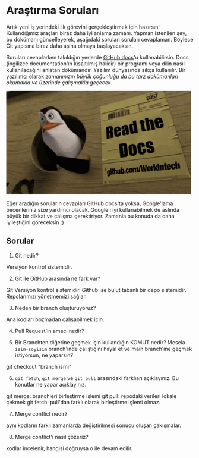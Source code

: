 # Araştırma Soruları

Artık yeni iş yerindeki ilk görevini gerçekleştirmek için hazırsın! Kullandığımız araçları biraz daha iyi anlama zamanı. Yapman istenilen şey, bu dokümanı güncelleyerek, aşağıdaki soruları soruları cevaplaman. Böylece Git yapısına biraz daha aşina olmaya başlayacaksın.

Soruları cevaplarken takıldığın yerlerde [GitHub docs](https://docs.github.com/en)'u kullanabilirsin. Docs, (ingilizce documentation'ın kısaltılmış halidir) bir programı veya dilin nasıl kullanılacağını anlatan dokümandır. Yazılım dünyasında sıkça kullanılır. Bir yazılımcı olarak _zamanınızın büyük çoğunluğu da bu tarz dokümanları okumakla ve üzerinde çalışmakla geçecek_.

![READ THE DOCS](https://github.com/Workintech/FSWeb-S1G1-Projesi-Web-Development-Projesi-icin-Git/blob/main/read-the-docs-wit.gif?raw=true)

Eğer aradığın soruların cevapları GitHub docs'ta yoksa, Google'lama becerileriniz size yardımcı olacak. Google'ı iyi kullanabilmek de aslında büyük bir dikkat ve çalışma gerektiriyor. Zamanla bu konuda da daha iyileştiğini göreceksin :)

## Sorular

1. Git nedir?

Versiyon kontrol sistemidir.

2. Git ile GitHub arasında ne fark var?

Git Versiyon kontrol sistemidir.
Github ise bulut tabanlı bir depo sistemidir. Repolarımızı yönetmemizi sağlar.

3. Neden bir branch oluşturuyoruz?

Ana kodları bozmadan çalışabilmek için.

4. Pull Request'in amacı nedir?

5. Bir Branchten diğerine geçmek için kullandığın KOMUT nedir? Mesela `isim-soyisim` branch'inde çalıştığını hayal et ve main branch'ine geçmek istiyorsun, ne yaparsın?

git checkout "branch ismi"

6. `git fetch`, `git merge` ve `git pull` arasındaki farklıarı açıklayınız. Bu konutlar ne yapar açıklayınız.

git merge: branchleri birleştirme işlemi
git pull: repodaki verileri lokale çekmek
git fetch: pull'dan farklı olarak birleştirme işlemi olmaz.

7. Merge conflict nedir?

aynı kodların farklı zamanlarda değiştirilmesi sonucu oluşan çakışmalar.

8. Merge conflict'i nasıl çözeriz?

kodlar incelenir, hangisi doğruysa o ile devam edilir.
